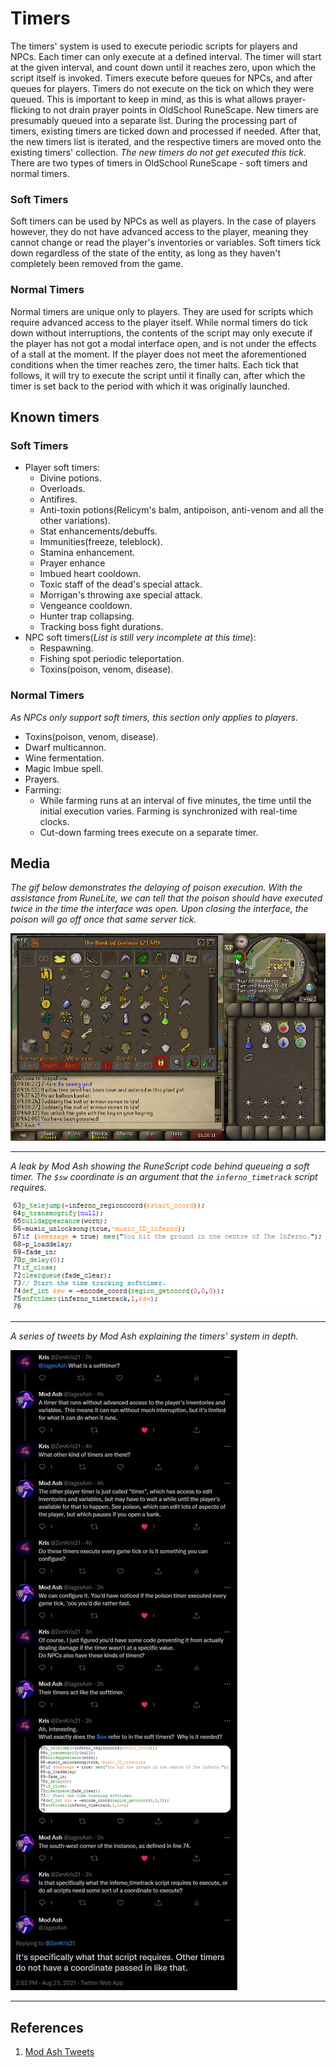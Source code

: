 
# Timers

The timers' system is used to execute periodic scripts for players and NPCs.
Each timer can only execute at a defined interval. The timer will start at the given interval,
and count down until it reaches zero, upon which the script itself is invoked.
Timers execute before queues for NPCs, and after queues for players.
Timers do not execute on the tick on which they were queued. This is important to keep in mind,
as this is what allows prayer-flicking to not drain prayer points in OldSchool RuneScape.
New timers are presumably queued into a separate list. During the processing part of timers,
existing timers are ticked down and processed if needed. After that, the new timers list is iterated,
and the respective timers are moved onto the existing timers' collection. *The new timers do not get executed this tick.*
There are two types of timers in OldSchool RuneScape - soft timers and normal timers.

### Soft Timers

Soft timers can be used by NPCs as well as players. In the case of players however, they do not have advanced
access to the player, meaning they cannot change or read the player's inventories or variables.
Soft timers tick down regardless of the state of the entity, as long as they haven't completely
been removed from the game.

### Normal Timers

Normal timers are unique only to players. They are used for scripts which require advanced access to the player itself.
While normal timers do tick down without interruptions, the contents of the script may only execute if the
player has not got a modal interface open, and is not under the effects of a stall at the moment.
If the player does not meet the aforementioned conditions when the timer reaches zero, the timer halts.
Each tick that follows, it will try to execute the script until it finally can, after which the timer is set
back to the period with which it was originally launched.

## Known timers


### Soft Timers

- Player soft timers:
  - Divine potions.
  - Overloads.
  - Antifires.
  - Anti-toxin potions(Relicym's balm, antipoison, anti-venom and all the other variations).
  - Stat enhancements/debuffs.
  - Immunities(freeze, teleblock).
  - Stamina enhancement.
  - Prayer enhance
  - Imbued heart cooldown.
  - Toxic staff of the dead's special attack.
  - Morrigan's throwing axe special attack.
  - Vengeance cooldown.
  - Hunter trap collapsing.
  - Tracking boss fight durations.
- NPC soft timers(*List is still very incomplete at this time*):
  - Respawning.
  - Fishing spot periodic teleportation.
  - Toxins(poison, venom, disease).

### Normal Timers

*As NPCs only support soft timers, this section only applies to players.*

- Toxins(poison, venom, disease).
- Dwarf multicannon.
- Wine fermentation.
- Magic Imbue spell.
- Prayers.
- Farming:
  - While farming runs at an interval of five minutes, the time until the initial execution varies. Farming is synchronized with
  real-time clocks.
  - Cut-down farming trees execute on a separate timer.

## Media

*The gif below demonstrates the delaying of poison execution. With the assistance from RuneLite,
we can tell that the poison should have executed twice in the time the interface was open.
Upon closing the interface, the poison will go off once that same server tick.*

![Poison delay](assets/media/timers/poison-delay.gif)

---

*A leak by Mod Ash showing the RuneScript code behind queueing a soft timer.
The `$sw` coordinate is an argument that the `inferno_timetrack` script requires.*

![Inferno softtimer](assets/media/timers/inferno-runescript-softtimer.png)

---

*A series of tweets by Mod Ash explaining the timers' system in depth.*

![Twitter questions](assets/media/timers/twitter-questions.jpeg)

---

## References
1. [Mod Ash Tweets](https://twitter.com/ZenKris21/status/1429701903626211334)